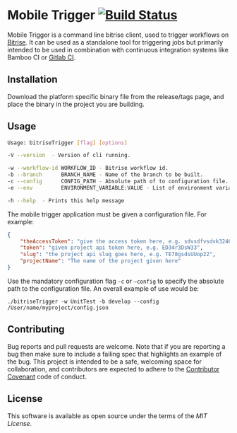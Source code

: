 # Mobile Trigger [![Build Status](https://travis-ci.org/azohra/bitrise_mobile_trigger.svg?branch=master)](https://travis-ci.org/azohra/bitrise_mobile_trigger)

Mobile Trigger is a command line bitrise client, used to trigger workflows on [Bitrise](https://www.bitrise.io). It can be used as a standalone tool for triggering jobs but primarily intended to be used in combination with continuous integration systems like Bamboo CI or [Gitlab CI](https://about.gitlab.com/features/gitlab-ci-cd/).



## Installation

Download the platform specific binary file from the release/tags page, and place the binary in the project you are building.



## Usage

```bash
Usage: bitriseTrigger [flag] [options]

-V --version  - Version of cli running.

-w --workflow-id WORKFLOW_ID - Bitrise workflow id.
-b --branch      BRANCH_NAME - Name of the branch to be built.
-c --config      CONFIG_PATH - Absolute path of to configuration file.
-e --env         ENVIRONMENT_VARIABLE:VALUE - List of environment variables to be passed e.g. key1:value1,key2:value2

-h --help  - Prints this help message
```

The mobile trigger application must be given a configuration file. For example:

```json
{
	"theAccessToken": "give the access token here, e.g. sdvsdfvsdvk3246823t9",
	"token": "given project api token here, e.g. ED34r3DsW33",
	"slug": "the project api slug goes here, e.g. TE78gsdsUUop22",
	"projectName": "The name of the project given here"
}
```

Use the mandatory configuration flag `-c` or `—config` to specify the absolute path to the configuration file. An overall example of use would be:

```shell
./bitriseTrigger -w UnitTest -b develop --config /User/name/myproject/config.json
```



## Contributing

Bug reports and pull requests are welcome. Note that if you are reporting a bug then make sure to include a failing spec that highlights an example of the bug. This project is intended to be a safe, welcoming space for collaboration, and contributors are expected to adhere to the [Contributor Covenant](http://contributor-covenant.org/) code of conduct.



## License

This software is available as open source under the terms of the *MIT License*.